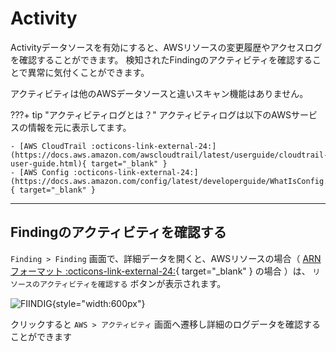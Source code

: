 # Activity

Activityデータソースを有効にすると、AWSリソースの変更履歴やアクセスログを確認することができます。
検知されたFindingのアクティビティを確認することで異常に気付くことができます。

アクティビティは他のAWSデータソースと違いスキャン機能はありません。


???+ tip "アクティビティログとは？"
    アクティビティログは以下のAWSサービスの情報を元に表示してます。

    - [AWS CloudTrail :octicons-link-external-24:](https://docs.aws.amazon.com/awscloudtrail/latest/userguide/cloudtrail-user-guide.html){ target="_blank" }
    - [AWS Config :octicons-link-external-24:](https://docs.aws.amazon.com/config/latest/developerguide/WhatIsConfig.html){ target="_blank" }

---

## Findingのアクティビティを確認する

`Finding > Finding` 画面で、詳細データを開くと、AWSリソースの場合（ [ARNフォーマット :octicons-link-external-24:](https://docs.aws.amazon.com/ja_jp/general/latest/gr/aws-arns-and-namespaces.html){ target="_blank" } の場合 ）は、 `リソースのアクティビティを確認する` ボタンが表示されます。

![FIINDIG](/img/aws/aws_finding_activity.png){style="width:600px"}


クリックすると `AWS > アクティビティ` 画面へ遷移し詳細のログデータを確認することができます
